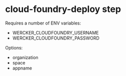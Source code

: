 # cloud-foundry-deploy step

Requires a number of ENV variables:
 - WERCKER_CLOUDFOUNDRY_USERNAME
 - WERCKER_CLOUDFOUNDRY_PASSWORD

Options:
 - organization
 - space
 - appname
